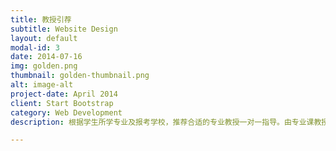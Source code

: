 ```yaml
---
title: 教授引荐
subtitle: Website Design
layout: default
modal-id: 3
date: 2014-07-16
img: golden.png
thumbnail: golden-thumbnail.png
alt: image-alt
project-date: April 2014
client: Start Bootstrap
category: Web Development
description: 根据学生所学专业及报考学校，推荐合适的专业教授一对一指导。由专业课教授对每个学生做到全方位评估、检测，保证学生所学专业知识的系统化和整体性；通过基础训练、模拟考试、个别辅导等方式使考生在较短时间内掌握专业考试的技巧和方法，可以在短时间大幅提高学生的应试能力、提高专业课考试通过率。

---
```

